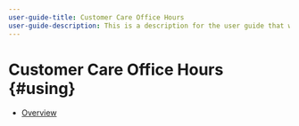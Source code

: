 ```yaml
---
user-guide-title: Customer Care Office Hours
user-guide-description: This is a description for the user guide that will be displayed on the landing page.
---
```


# Customer Care Office Hours {#using}

+ [Overview](overview.md)

<!--

Articles must be added to this TOC file in order to render.

Use this list format to specify links to articles and section headings that expand and collapse in the left rail of the user guide.

An article link CANNOT be used as a section heading.
-->
